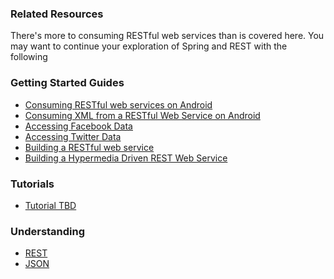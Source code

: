 ### Related Resources

There's more to consuming RESTful web services than is covered here. You may want to continue your exploration of Spring and REST with the following

### Getting Started Guides

* [Consuming RESTful web services on Android][gs-consuming-rest-android]
* [Consuming XML from a RESTful Web Service on Android][gs-consuming-rest-xml-android]
* [Accessing Facebook Data][gs-accessing-facebook]
* [Accessing Twitter Data][gs-accessing-twitter]
* [Building a RESTful web service][gs-rest-service]
* [Building a Hypermedia Driven REST Web Service][gs-rest-hateoas]

[gs-rest-service]: /guides/gs/rest-service/content
[gs-consuming-rest-android]: /guides/gs/consuming-rest-android/content
[gs-rest-hateoas]: /guides/gs/rest-hateoas/content
[gs-consuming-rest-xml-android]: /guides/gs/consuming-rest-xml-android/content
[gs-accessing-facebook]: /guides/gs/accessing-facebook/content
[gs-accessing-twitter]: /guides/gs/accessing-twitter/content

### Tutorials

* [Tutorial TBD][tut-tbd]

[tut-tbd]: /guides/tutorials/tbd

### Understanding

* [REST][u-rest]
* [JSON][u-json]

[u-rest]: /understanding/rest
[u-json]: /understanding/json

